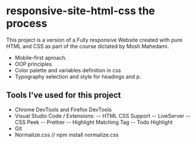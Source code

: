 # responsive-site-html-css the process

This project is a version of a Fully responsive Website created with pure HTML and CSS as part of the course dictated by Mosh Mahedami.

-   Mobile-first aproach.
-   OOP principles
-   Color palette and variables definition in css
-   Typography selection and style for headings and p.

## Tools I've used for this project

-   Chrome DevTools and Firefox DevTools
-   Visual Studio Code / Extensions:
    -- HTML CSS Support
    -- LiveServer
    -- CSS Peek
    -- Prettier
    -- Highlight Matching Tag
    -- Todo Highlight
-   Git
-   Normalize.css // npm install normalize.css
